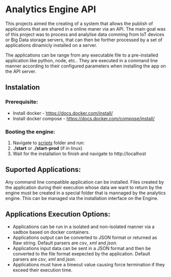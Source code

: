 # Analytics Engine API

This projects aimed the creating of a system that allows the publish of applications that are shared in a online maner via an API.
The main goal was of this project was to process and analylise data comming from IoT devices or Big Data storage servers, that can then be forther processed by a set of applications dinamicly installed on a server.

The applications can be range from any executable file to a pre-installed application like python, node, etc.. They are executed in a command line manner according to their configured parameters when installing the app on the API server.

## Instalation

### Prerequisite:

* Install docker - https://docs.docker.com/install/
* Install docker compose - https://docs.docker.com/compose/install/

### Booting the engine:

1. Navigate to [scripts](https://github.com/Carlosamouco/AnalyticsEngine/tree/master/scripts) folder and run:
  1. **./start** or **./start-prod** (if in linux)
  1. Wait for the installation to finish and navigate to http://localhost
    
## Suported Applications:

Any command line compatible application can be installed. Files created by the application during their execution whose data we want to return by the engine must be created in a special folder that is mannaged by the analytics engine. This can be managed via the installation interface on the Engine.
  
## Applications Execution Options:

* Applications can be run in a isolated and non-isolated manner via a sadbox based on docker containers.
* Applications output can be converted to JSON format or returned as Raw string. Default parsers are *csv*, *xml* and *json*.
* Applications input data can be sent in a JSON format and then be converted to the file format exepected by the application. Default parsers are *csv*, *xml* and *json*.
* Applications must have a timeout value causing force termination if they exceed their execution time.
